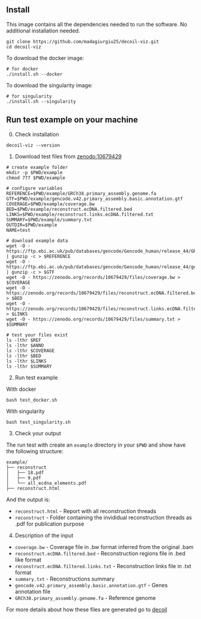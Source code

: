 ## Install

This image contains all the dependencies needed to run the software.
No additional installation needed.

```commandline
git clone https://github.com/madagiurgiu25/decoil-viz.git
cd decoil-viz
```

To download the docker image:

```
# for docker
./install.sh --docker
```

To download the singularity image:

```
# for singularity
./install.sh --singularity
```

## Run test example on your machine

0. Check installation

```
decoil-viz --version
```

1. Download test files from [zenodo:10679429](https://zenodo.org/records/10679429)

```commandline
# create example folder
mkdir -p $PWD/example
chmod 777 $PWD/example

# configure variables
REFERENCE=$PWD/example/GRCh38.primary_assembly.genome.fa
GTF=$PWD/example/gencode.v42.primary_assembly.basic.annotation.gtf
COVERAGE=$PWD/example/coverage.bw
BED=$PWD/example/reconstruct.ecDNA.filtered.bed
LINKS=$PWD/example/reconstruct.links.ecDNA.filtered.txt
SUMMARY=$PWD/example/summary.txt
OUTDIR=$PWD/example
NAME=test

# download example data
wget -O - https://ftp.ebi.ac.uk/pub/databases/gencode/Gencode_human/release_44/GRCh38.primary_assembly.genome.fa.gz | gunzip -c > $REFERENCE
wget -O - https://ftp.ebi.ac.uk/pub/databases/gencode/Gencode_human/release_44/gencode.v44.primary_assembly.basic.annotation.gtf.gz | gunzip -c > $GTF
wget -O - https://zenodo.org/records/10679429/files/coverage.bw > $COVERAGE
wget -O - https://zenodo.org/records/10679429/files/reconstruct.ecDNA.filtered.bed > $BED
wget -O - https://zenodo.org/records/10679429/files/reconstruct.links.ecDNA.filtered.txt > $LINKS
wget -O - https://zenodo.org/records/10679429/files/summary.txt > $SUMMARY

# test your files exist
ls -lthr $REF
ls -lthr $ANNO
ls -lthr $COVERAGE
ls -lthr $BED
ls -lthr $LINKS
ls -lthr $SUMMARY
```

2. Run test example

With docker

```commandline
bash test_docker.sh
```

With singularity

```commandline
bash test_singularity.sh
```

3. Check your output

The run test with create an `example` directory in your `$PWD` and show have the following structure:

```
example/
├── reconstruct
│   ├── 18.pdf
│   ├── 9.pdf
│   └── all_ecdna_elements.pdf
├── reconstruct.html

```

And the output is:

- `reconstruct.html` - Report with all reconstruction threads
- `reconstruct` - Folder containing the invididual reconstruction threads as .pdf for publication purpose


4. Description of the input

- `coverage.bw` - Coverage file in .bw format inferred from the original .bam
- `reconstruct.ecDNA.filtered.bed` - Reconstruction regions file in .bed like format
- `reconstruct.ecDNA.filtered.links.txt` - Reconstruction links file in .txt format
- `summary.txt` - Reconstructions summary	
- `gencode.v42.primary_assembly.basic.annotation.gtf` - Genes annotation file 
- `GRCh38.primary_assembly.genome.fa` - Reference genome

For more details about how these files are generated go to [decoil](https://github.com/madagiurgiu25/decoil-pre)

